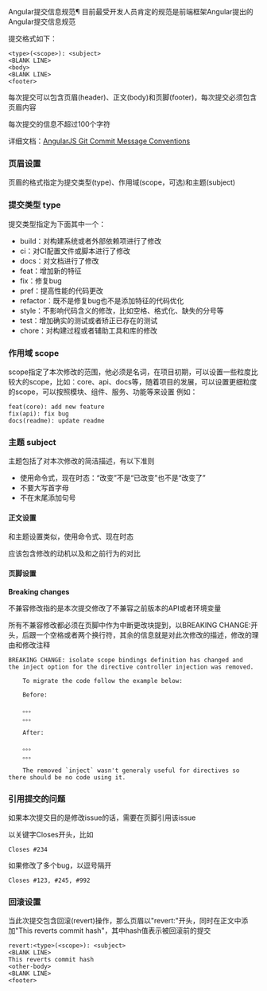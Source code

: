 


Angular提交信息规范¶
目前最受开发人员肯定的规范是前端框架Angular提出的Angular提交信息规范

提交格式如下：
```text
<type>(<scope>): <subject>
<BLANK LINE>
<body>
<BLANK LINE>
<footer>
```

每次提交可以包含页眉(header)、正文(body)和页脚(footer)，每次提交必须包含页眉内容

每次提交的信息不超过100个字符

详细文档：[AngularJS Git Commit Message Conventions](https://docs.google.com/document/d/1QrDFcIiPjSLDn3EL15IJygNPiHORgU1_OOAqWjiDU5Y/edit?tab=t.0#heading=h.uyo6cb12dt6w)

### 页眉设置
页眉的格式指定为提交类型(type)、作用域(scope，可选)和主题(subject)

### 提交类型 type
提交类型指定为下面其中一个：

- build：对构建系统或者外部依赖项进行了修改
- ci：对CI配置文件或脚本进行了修改
- docs：对文档进行了修改
- feat：增加新的特征
- fix：修复bug
- pref：提高性能的代码更改    
- refactor：既不是修复bug也不是添加特征的代码优化
- style：不影响代码含义的修改，比如空格、格式化、缺失的分号等
- test：增加确实的测试或者矫正已存在的测试
- chore：对构建过程或者辅助工具和库的修改

### 作用域 scope
scope指定了本次修改的范围，他必须是名词，在项目初期，可以设置一些粒度比较大的scope，比如：core、api、docs等，随着项目的发展，可以设置更细粒度的scope，可以按照模块、组件、服务、功能等来设置
例如：

```text
feat(core): add new feature
fix(api): fix bug
docs(readme): update readme
```

### 主题 subject
主题包括了对本次修改的简洁描述，有以下准则

- 使用命令式，现在时态：“改变”不是“已改变”也不是“改变了”
- 不要大写首字母
- 不在末尾添加句号

#### 正文设置
和主题设置类似，使用命令式、现在时态

应该包含修改的动机以及和之前行为的对比

#### 页脚设置
**Breaking changes**

不兼容修改指的是本次提交修改了不兼容之前版本的API或者环境变量

所有不兼容修改都必须在页脚中作为中断更改块提到，以BREAKING CHANGE:开头，后跟一个空格或者两个换行符，其余的信息就是对此次修改的描述，修改的理由和修改注释

```text
BREAKING CHANGE: isolate scope bindings definition has changed and
the inject option for the directive controller injection was removed.

    To migrate the code follow the example below:

    Before:

    。。。
    。。。

    After:

    。。。
    。。。

    The removed `inject` wasn't generaly useful for directives so there should be no code using it.

```

### 引用提交的问题
如果本次提交目的是修改issue的话，需要在页脚引用该issue

以关键字Closes开头，比如

```text
Closes #234
```

如果修改了多个bug，以逗号隔开

```text
Closes #123, #245, #992
```

### 回滚设置
当此次提交包含回滚(revert)操作，那么页眉以"revert:"开头，同时在正文中添加"This reverts commit hash"，其中hash值表示被回滚前的提交

```text
revert:<type>(<scope>): <subject>
<BLANK LINE>
This reverts commit hash
<other-body>
<BLANK LINE>
<footer>
```
